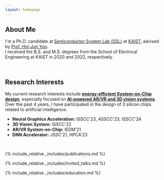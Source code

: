 ```yaml
---
layout: homepage
---
```


## About Me

I'm a Ph.D. candidate at [Semiconductor System Lab (SSL)](http://ssl.kaist.ac.kr) at [KAIST](https://kaist.ac.kr), advised by [Prof. Hoi-Jun Yoo](http://ssl.kaist.ac.kr/Professor.php).  
I received the B.S. and M.S. degrees from the School of Electrical Engineering at KAIST in 2020 and 2022, respectively.
  
<br/>

## Research Interests
My current research interests include <ins>**energy-efficient System-on-Chip design**</ins>, especially focused on <ins>**AI-powered AR/VR and 3D vision systems**</ins>. Over the past 4 years, I have participated in the design of 3 silicon chips related to artificial intelligence.
- **Neural Graphics Acceleration:** ISSCC'23, ASSCC'23, ISSCC'24
- **3D Vision System:** ISSCC'22
- **AR/VR System-on-Chip:** IEDM'21
- **DNN Accelerator:** JSSC'21, HPCA'23

<br/> 

{% include_relative _includes/publications.md %}  

{% include_relative _includes/invited_talks.md %}  
         
{% include_relative _includes/education.md %}  
